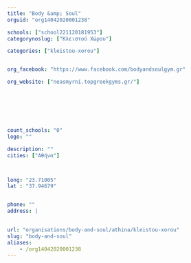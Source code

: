 ```yaml
---
title: "Body &amp; Soul"
orguid: "org14042020001238"

schools: ["school221120181953"]
categorynoslug: ["Κλειστού Χώρου"]

categories: ["kleistou-xorou"]


org_facebook: "https://www.facebook.com/bodyandsoulgym.gr"

org_website: ["neasmyrni.topgreekgyms.gr/"]







count_schools: "0"
logo: ""

description: ""
cities: ["Αθήνα"]



long: "23.71005"
lat : "37.94679"


phone: ""
address: |
    

url: "organisations/body-and-soul/athina/kleistou-xorou"
slug: "body-and-soul"
aliases:
    - /org14042020001238
---
```



